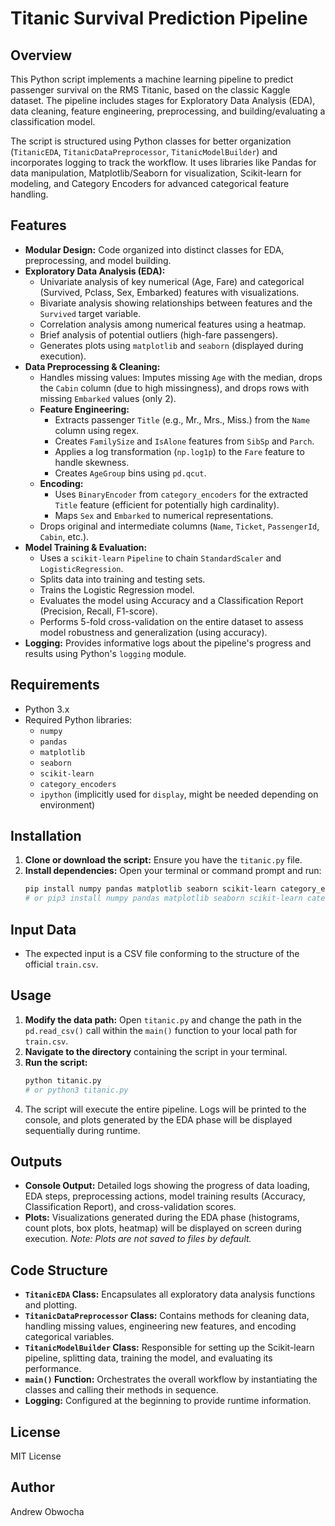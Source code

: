 # Titanic Survival Prediction Pipeline

## Overview

This Python script implements a machine learning pipeline to predict passenger survival on the RMS Titanic, based on the classic Kaggle dataset. The pipeline includes stages for Exploratory Data Analysis (EDA), data cleaning, feature engineering, preprocessing, and building/evaluating a classification model.

The script is structured using Python classes for better organization (`TitanicEDA`, `TitanicDataPreprocessor`, `TitanicModelBuilder`) and incorporates logging to track the workflow. It uses libraries like Pandas for data manipulation, Matplotlib/Seaborn for visualization, Scikit-learn for modeling, and Category Encoders for advanced categorical feature handling.

## Features

*   **Modular Design:** Code organized into distinct classes for EDA, preprocessing, and model building.
*   **Exploratory Data Analysis (EDA):**
    *   Univariate analysis of key numerical (Age, Fare) and categorical (Survived, Pclass, Sex, Embarked) features with visualizations.
    *   Bivariate analysis showing relationships between features and the `Survived` target variable.
    *   Correlation analysis among numerical features using a heatmap.
    *   Brief analysis of potential outliers (high-fare passengers).
    *   Generates plots using `matplotlib` and `seaborn` (displayed during execution).
*   **Data Preprocessing & Cleaning:**
    *   Handles missing values: Imputes missing `Age` with the median, drops the `Cabin` column (due to high missingness), and drops rows with missing `Embarked` values (only 2).
    *   **Feature Engineering:**
        *   Extracts passenger `Title` (e.g., Mr., Mrs., Miss.) from the `Name` column using regex.
        *   Creates `FamilySize` and `IsAlone` features from `SibSp` and `Parch`.
        *   Applies a log transformation (`np.log1p`) to the `Fare` feature to handle skewness.
        *   Creates `AgeGroup` bins using `pd.qcut`.
    *   **Encoding:**
        *   Uses `BinaryEncoder` from `category_encoders` for the extracted `Title` feature (efficient for potentially high cardinality).
        *   Maps `Sex` and `Embarked` to numerical representations.
    *   Drops original and intermediate columns (`Name`, `Ticket`, `PassengerId`, `Cabin`, etc.).
*   **Model Training & Evaluation:**
    *   Uses a `scikit-learn` `Pipeline` to chain `StandardScaler` and `LogisticRegression`.
    *   Splits data into training and testing sets.
    *   Trains the Logistic Regression model.
    *   Evaluates the model using Accuracy and a Classification Report (Precision, Recall, F1-score).
    *   Performs 5-fold cross-validation on the entire dataset to assess model robustness and generalization (using accuracy).
*   **Logging:** Provides informative logs about the pipeline's progress and results using Python's `logging` module.

## Requirements

*   Python 3.x
*   Required Python libraries:
    *   `numpy`
    *   `pandas`
    *   `matplotlib`
    *   `seaborn`
    *   `scikit-learn`
    *   `category_encoders`
    *   `ipython` (implicitly used for `display`, might be needed depending on environment)

## Installation

1.  **Clone or download the script:** Ensure you have the `titanic.py` file.
2.  **Install dependencies:** Open your terminal or command prompt and run:
    ```bash
    pip install numpy pandas matplotlib seaborn scikit-learn category_encoders ipython
    # or pip3 install numpy pandas matplotlib seaborn scikit-learn category_encoders ipython
    ```

## Input Data

*   The expected input is a CSV file conforming to the structure of the official `train.csv`.

## Usage

1.  **Modify the data path:** Open `titanic.py` and change the path in the `pd.read_csv()` call within the `main()` function to your local path for `train.csv`.
2.  **Navigate to the directory** containing the script in your terminal.
3.  **Run the script:**
    ```bash
    python titanic.py
    # or python3 titanic.py
    ```
4.  The script will execute the entire pipeline. Logs will be printed to the console, and plots generated by the EDA phase will be displayed sequentially during runtime.

## Outputs

*   **Console Output:** Detailed logs showing the progress of data loading, EDA steps, preprocessing actions, model training results (Accuracy, Classification Report), and cross-validation scores.
*   **Plots:** Visualizations generated during the EDA phase (histograms, count plots, box plots, heatmap) will be displayed on screen during execution. *Note: Plots are not saved to files by default.*

## Code Structure

*   **`TitanicEDA` Class:** Encapsulates all exploratory data analysis functions and plotting.
*   **`TitanicDataPreprocessor` Class:** Contains methods for cleaning data, handling missing values, engineering new features, and encoding categorical variables.
*   **`TitanicModelBuilder` Class:** Responsible for setting up the Scikit-learn pipeline, splitting data, training the model, and evaluating its performance.
*   **`main()` Function:** Orchestrates the overall workflow by instantiating the classes and calling their methods in sequence.
*   **Logging:** Configured at the beginning to provide runtime information.

## License

MIT License

## Author

Andrew Obwocha

